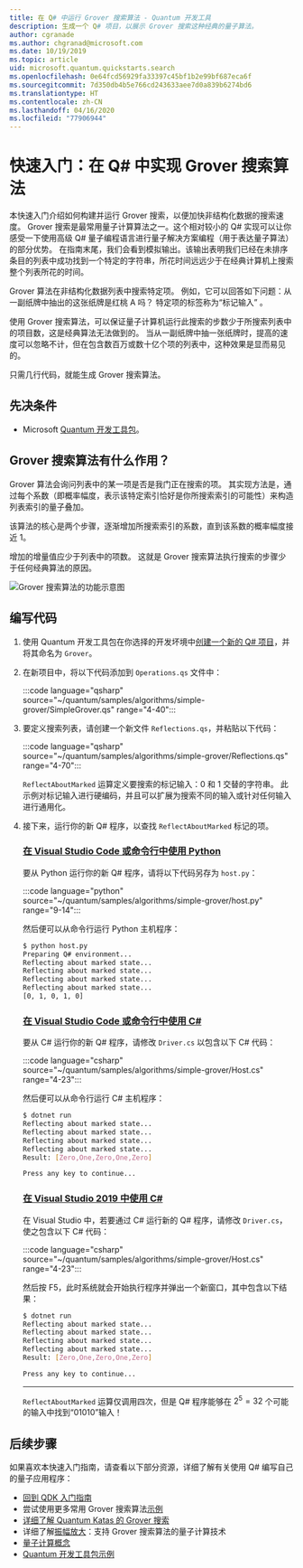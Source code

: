 ```yaml
---
title: 在 Q# 中运行 Grover 搜索算法 - Quantum 开发工具
description: 生成一个 Q# 项目，以展示 Grover 搜索这种经典的量子算法。
author: cgranade
ms.author: chgranad@microsoft.com
ms.date: 10/19/2019
ms.topic: article
uid: microsoft.quantum.quickstarts.search
ms.openlocfilehash: 0e64fcd56929fa33397c45bf1b2e99bf687eca6f
ms.sourcegitcommit: 7d350db4b5e766cd243633aee7d0a839b6274bd6
ms.translationtype: HT
ms.contentlocale: zh-CN
ms.lasthandoff: 04/16/2020
ms.locfileid: "77906944"
---
```

# <a name="quickstart-implement-grovers-search-algorithm-in-q"></a>快速入门：在 Q# 中实现 Grover 搜索算法

本快速入门介绍如何构建并运行 Grover 搜索，以便加快非结构化数据的搜索速度。  Grover 搜索是最常用量子计算算法之一。这个相对较小的 Q# 实现可以让你感受一下使用高级 Q# 量子编程语言进行量子解决方案编程（用于表达量子算法）的部分优势。  在指南末尾，我们会看到模拟输出。该输出表明我们已经在未排序条目的列表中成功找到一个特定的字符串，所花时间远远少于在经典计算机上搜索整个列表所花的时间。

Grover 算法在非结构化数据列表中搜索特定项。 例如，它可以回答如下问题：从一副纸牌中抽出的这张纸牌是红桃 A 吗？ 特定项的标签称为“标记输入”  。

使用 Grover 搜索算法，可以保证量子计算机运行此搜索的步数少于所搜索列表中的项目数，这是经典算法无法做到的。 当从一副纸牌中抽一张纸牌时，提高的速度可以忽略不计，但在包含数百万或数十亿个项的列表中，这种效果是显而易见的。

只需几行代码，就能生成 Grover 搜索算法。

## <a name="prerequisites"></a>先决条件

- Microsoft [Quantum 开发工具包][install]。

## <a name="what-does-grovers-search-algorithm-do"></a>Grover 搜索算法有什么作用？

Grover 算法会询问列表中的某一项是否是我门正在搜索的项。 其实现方法是，通过每个系数（即概率幅度，表示该特定索引恰好是你所搜索索引的可能性）来构造列表索引的量子叠加。

该算法的核心是两个步骤，逐渐增加所搜索索引的系数，直到该系数的概率幅度接近 1。

增加的增量值应少于列表中的项数。 这就是 Grover 搜索算法执行搜索的步骤少于任何经典算法的原因。

![Grover 搜索算法的功能示意图](~/media/grover.png)

## <a name="write-the-code"></a>编写代码

1. 使用 Quantum 开发工具包在你选择的开发坏境中[创建一个新的 Q# 项目](xref:microsoft.quantum.howto.createproject)，并将其命名为 `Grover`。

1. 在新项目中，将以下代码添加到 `Operations.qs` 文件中：

    :::code language="qsharp" source="~/quantum/samples/algorithms/simple-grover/SimpleGrover.qs" range="4-40":::

1. 要定义搜索列表，请创建一个新文件 `Reflections.qs`，并粘贴以下代码：

    :::code language="qsharp" source="~/quantum/samples/algorithms/simple-grover/Reflections.qs" range="4-70":::

    `ReflectAboutMarked` 运算定义要搜索的标记输入：0 和 1 交替的字符串。 此示例对标记输入进行硬编码，并且可以扩展为搜索不同的输入或针对任何输入进行通用化。

1. 接下来，运行你的新 Q# 程序，以查找 `ReflectAboutMarked` 标记的项。

    ### <a name="python-with-visual-studio-code-or-the-command-line"></a>[在 Visual Studio Code 或命令行中使用 Python](#tab/tabid-python)

    要从 Python 运行你的新 Q# 程序，请将以下代码另存为 `host.py`：

    :::code language="python" source="~/quantum/samples/algorithms/simple-grover/host.py" range="9-14":::

    然后便可以从命令行运行 Python 主机程序：

    ```bash
    $ python host.py
    Preparing Q# environment...
    Reflecting about marked state...
    Reflecting about marked state...
    Reflecting about marked state...
    Reflecting about marked state...
    [0, 1, 0, 1, 0]
    ```

    ### <a name="c-with-visual-studio-code-or-the-command-line"></a>[在 Visual Studio Code 或命令行中使用 C#](#tab/tabid-csharp)

    要从 C# 运行你的新 Q# 程序，请修改 `Driver.cs` 以包含以下 C# 代码：

    :::code language="csharp" source="~/quantum/samples/algorithms/simple-grover/Host.cs" range="4-23":::

    然后便可以从命令行运行 C# 主机程序：

    ```bash
    $ dotnet run
    Reflecting about marked state...
    Reflecting about marked state...
    Reflecting about marked state...
    Reflecting about marked state...
    Result: [Zero,One,Zero,One,Zero]

    Press any key to continue...
    ```

    ### <a name="c-with-visual-studio-2019"></a>[在 Visual Studio 2019 中使用 C#](#tab/tabid-vs2019)

    在 Visual Studio 中，若要通过 C# 运行新的 Q# 程序，请修改 `Driver.cs`，使之包含以下 C# 代码：

    :::code language="csharp" source="~/quantum/samples/algorithms/simple-grover/Host.cs" range="4-23":::

    然后按 F5，此时系统就会开始执行程序并弹出一个新窗口，其中包含以下结果： 

    ```bash
    $ dotnet run
    Reflecting about marked state...
    Reflecting about marked state...
    Reflecting about marked state...
    Reflecting about marked state...
    Result: [Zero,One,Zero,One,Zero]

    Press any key to continue...
    ```
    ***

    `ReflectAboutMarked` 运算仅调用四次，但是 Q# 程序能够在 $2^{5} = 32$ 个可能的输入中找到“01010”输入！

## <a name="next-steps"></a>后续步骤

如果喜欢本快速入门指南，请查看以下部分资源，详细了解有关使用 Q# 编写自己的量子应用程序：

- [回到 QDK 入门指南](xref:microsoft.quantum.welcome)
- 尝试使用更多常用 Grover 搜索算法[示例](https://github.com/microsoft/Quantum/tree/master/samples/algorithms/database-search)
- [详细了解 Quantum Katas 的 Grover 搜索](xref:microsoft.quantum.overview.katas)
- 详细了解[振幅放大](xref:microsoft.quantum.libraries.standard.algorithms#amplitude-amplification)：支持 Grover 搜索算法的量子计算技术
- [量子计算概念](xref:microsoft.quantum.concepts.intro)
- [Quantum 开发工具包示例](https://docs.microsoft.com/samples/browse/?products=qdk)

<!-- LINKS -->

[install]: xref:microsoft.quantum.install
